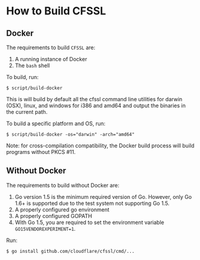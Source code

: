 # How to Build CFSSL

## Docker 

The requirements to build `CFSSL` are:

1. A running instance of Docker 
2. The `bash` shell

To build, run:

    $ script/build-docker    

This is will build by default all the cfssl command line utilities
for darwin (OSX), linux, and windows for i386 and amd64 and output the
binaries in the current path.

To build a specific platform and OS, run:

    $ script/build-docker -os="darwin" -arch="amd64"

Note: for cross-compilation compatibility, the Docker build process will
build programs without PKCS #11.

## Without Docker

The requirements to build without Docker are:

1. Go version 1.5 is the minimum required version of Go. However, only Go 1.6+
   is supported due to the test system not supporting Go 1.5.
2. A properly configured go environment
3. A properly configured GOPATH
4. With Go 1.5, you are required to set the environment variable
   `GO15VENDOREXPERIMENT=1`.

Run:

    $ go install github.com/cloudflare/cfssl/cmd/...
